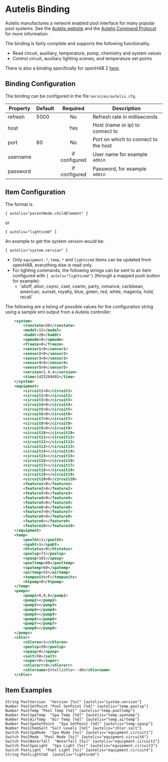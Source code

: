 # Autelis Binding

Autelis manufactures a network enabled pool interface for many popular pool systems.  See the [Autelis website](http://www.autelis.com) and the [Autelis Command Protocol](http://www.autelis.com/wiki/index.php?title=Pool_Control_(PI)_HTTP_Command_Reference) for more information.

The binding is fairly complete and supports the following functionality.

* Read circuit, auxiliary, temperature, pump, chemistry and system values  
* Control circuit, auxiliary lighting scenes, and temperature set points

There is also a binding specifically for openHAB 2 [here](https://www.openhab.org/addons/bindings/autelis/).

## Binding Configuration

The binding can be configured in the file `services/autelis.cfg`.

| Property | Default | Required | Description |
|----------|---------|:--------:|-------------|
| refresh  | 5000    |   No     | Refresh rate in milliseconds |
| host     |         |   Yes    | Host (name or ip) to connect to |
| port     | 80      |   No     | Port on which to connect to the host |
| username |         |   if configured | User name for example `admin` |
| password |         |   if configured | Password, for example `admin` |


## Item Configuration

The format is

```
{ autelis="parentNode.childElement" }
```

or

```
{ autelis="lightscmd" }
```

An example to get the system version would be:

```
{ autelis="system.version" }
```

* Only `equipment.*`, `temp.*` and `lightscmd` items can be updated from openHAB, everything else is read only.
* For lighting commands, the following strings can be sent to an item configured with `{ autels="lightscmd"}` (through a mapped push button for example):
  * 'alloff, allon, csync, cset, cswim, party, romance, caribbean, american, sunset, royalty, blue, green, red, white, magenta, hold, recall`

The following are a listing of possible values for the configuration string using a sample xml output from a Autelis controller:

```xml
    <system>
		<runstate>50</runstate>
		<model>13</model>
		<haddr>20</haddr>
		<opmode>0</opmode>
		<freeze>0</freeze>
		<sensor1>0</sensor1>
		<sensor2>0</sensor2>
		<sensor3>0</sensor3>
		<sensor4>0</sensor4>
		<sensor5>0</sensor5>
		<version>1.4.4</version>
		<time>1425269492</time>
	</system>
	<equipment>
		<circuit1>0</circuit1>
		<circuit2>0</circuit2>
		<circuit3>0</circuit3>
		<circuit4>0</circuit4>
		<circuit5>0</circuit5>
		<circuit6>0</circuit6>
		<circuit7>0</circuit7>
		<circuit8>0</circuit8>
		<circuit9>0</circuit9>
		<circuit10></circuit10>
		<circuit11></circuit11>
		<circuit12></circuit12>
		<circuit13></circuit13>
		<circuit14></circuit14>
		<circuit15></circuit15>
		<circuit16></circuit16>
		<circuit17></circuit17>
		<circuit18></circuit18>
		<circuit19></circuit19>
		<circuit20>0</circuit20>
		<feature1>0</feature1>
		<feature2>0</feature2>
		<feature3>0</feature3>
		<feature4>0</feature4>
		<feature5>0</feature5>
		<feature6>0</feature6>
		<feature7>0</feature7>
		<feature8>0</feature8>
		<feature9></feature9>
		<feature10></feature10>
	</equipment>
	<temp>
		<poolht>1</poolht>
		<spaht>1</spaht>
		<htstatus>0</htstatus>
		<poolsp>71</poolsp>
		<spasp>101</spasp>
		<pooltemp>60</pooltemp>
		<spatemp>60</spatemp>
		<airtemp>55</airtemp>
		<tempunits>F</tempunits>
		<htpump>0</htpump>
	</temp>
	<pumps>
		<pump1>0,0,0</pump1>
		<pump2></pump2>
		<pump3></pump3>
		<pump4></pump4>
		<pump5></pump5>
		<pump6></pump6>
		<pump7></pump7>
		<pump8></pump8>
	</pumps>
	<chlor>
		<chloren>1</chloren>
		<poolsp>50</poolsp>
		<spasp>0</spasp>
		<salt>58</salt>
		<super>0</super>
		<chlorerr>0</chlorerr>
		<chlorname>Intellichlor--40</chlorname>
	</chlor>
```

## Item Examples

```
String PoolVersion	"Version [%s]" {autelis="system.version"}
Number PoolSetPoint	"Pool SetPoint [%d]" {autelis="temp.poolsp"}
Number PoolTemp	"Pool Temp [%d]" {autelis="temp.pooltemp"}
Number PoolSpaTemp	"Spa Temp [%d]" {autelis="temp.spatemp"}
Number PoolAirTemp	"Air Temp [%d]" {autelis="temp.airtemp"}
Number PoolSpaSetPoint	"Spa SetPoint [%d]" {autelis="temp.spasp"}
Number PoolChemSalt	"Salt Levels [%d]" {autelis="chlor.salt"}
Switch PoolSpaMode  "Spa Mode [%s]" {autelis="equipment.circuit1"}
Switch PoolMode  "Pool Mode [%s]" {autelis="equipment.circuit6"}
Switch PoolWaterfall  "Waterfall [%s]" {autelis="equipment.circuit2"}
Switch PoolSpaLight  "Spa Light [%s]" {autelis="equipment.circuit3"}
Switch PoolLight  "Pool Light [%s]" {autelis="equipment.circuit4"}
String PoolLightCmd	 {autelis="lightscmd"}
```
